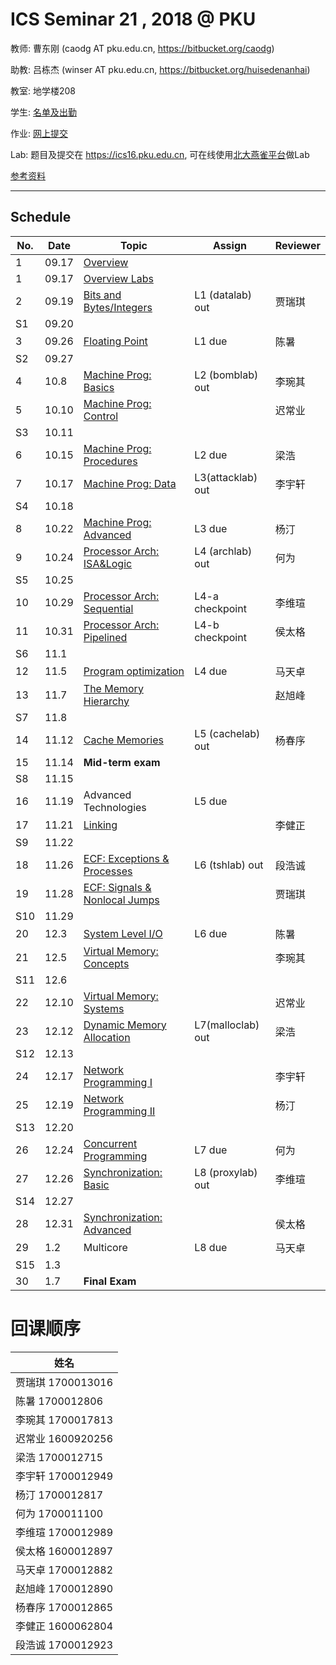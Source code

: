 # ICS Seminar 21 , 2018 @ PKU

教师: 曹东刚 (caodg AT pku.edu.cn, https://bitbucket.org/caodg)

助教: 吕栋杰 (winser AT pku.edu.cn,  https://bitbucket.org/huisedenanhai)

教室: 地学楼208

学生: [名单及出勤](students.md)

作业: [网上提交](hwhowto.md)

Lab: 题目及提交在 https://ics16.pku.edu.cn, 可在线使用[北大燕雀平台](http://iwork.pku.edu.cn)做Lab

[参考资料](ref.md)

---

## Schedule

No. | Date  |      Topic    |   Assign   | Reviewer
----| ------|---------------|----------- | ---------
1   | 09.17 | [Overview](slides/01-overview.pdf)   |  |
1   | 09.17  | [Overview Labs](slides/01-overview-Labs.pdf)   |  |
2   | 09.19 | [Bits and Bytes/Integers](slides/02-bits-bytes-ints.pdf) | L1 (datalab) out | 贾瑞琪
S1   | 09.20 |  |  |
3   | 09.26 | [Floating Point](slides/03-float.pdf) | L1 due   | 陈暑
S2   | 09.27 |  |  |
4   | 10.8 | [Machine Prog: Basics](slides/04-machine-basics.pdf) | L2 (bomblab) out | 李琬其
5   | 10.10 | [Machine Prog: Control](slides/05-machine-control.pdf) | | 迟常业
S3   | 10.11 |  |  |
6   | 10.15 | [Machine Prog: Procedures](slides/06-machine-procedures.pdf) |L2 due | 梁浩
7   | 10.17 | [Machine Prog: Data](slides/07-machine-data.pdf) | L3(attacklab) out | 李宇轩
S4   | 10.18 |  |  |
8   | 10.22 | [Machine Prog: Advanced](slides/08-machine-advanced.pdf) | L3 due | 杨汀
9   | 10.24 | [Processor Arch: ISA&Logic](slides/09-ProcessorArch-ISALogic.pdf) |L4 (archlab) out | 何为
S5   | 10.25 |  |  |
10  | 10.29 | [Processor Arch: Sequential](slides/10-ProcessorArch-Sequential.pdf) | L4-a checkpoint | 李维瑄
11  | 10.31 | [Processor Arch: Pipelined](slides/11-ProcessorArch-Pipelined.pdf) | L4-b checkpoint | 侯太格
S6   | 11.1 |  |  |
12  | 11.5 | [Program optimization](slides/12-optimization.pdf) | L4 due | 马天卓
13  | 11.7 | [The Memory Hierarchy](slides/13-memory-hierarchy.pdf) | | 赵旭峰
S7   | 11.8 |  |  |
14  | 11.12 | [Cache Memories](slides/14-cache-memories.pdf) | L5 (cachelab) out | 杨春序
15  | 11.14 | **Mid-term exam**  | |
S8   | 11.15 |  |  |
16  | 11.19 | Advanced Technologies | L5 due|
17  | 11.21 | [Linking](slides/17-Linking.pdf) | | 李健正
S9   | 11.22 |  |  |
18  | 11.26 | [ECF: Exceptions & Processes](slides/18-ECF-procs.pdf) | L6 (tshlab) out | 段浩诚
19  | 11.28 | [ECF: Signals & Nonlocal Jumps](slides/B03-ECF2.pptx) | | 贾瑞琪
S10   | 11.29 |  |  |
20  | 12.3 | [System Level I/O](slides/B04-SysIO.pptx) | L6 due | 陈暑
21  | 12.5 | [Virtual Memory: Concepts](slides/B05-VM1.pptx)  | | 李琬其
S11   | 12.6 |  |  |
22  | 12.10 | [Virtual Memory: Systems](slides/B06-VM2.pptx) | | 迟常业
23  | 12.12 | [Dynamic Memory Allocation](slides/B07-DMM.pptx) |  L7(malloclab) out | 梁浩
S12   | 12.13 |  |  |
24  | 12.17 | [Network Programming I](slides/B08-NET1-internet.pptx) | | 李宇轩
25  | 12.19 | [Network Programming II](slides/B09-NET2-socket.pptx) | | 杨汀
S13   | 12.20 |  |  | 
26  | 12.24 | [Concurrent Programming](slides/B12-CONC.pptx) | L7 due | 何为
27  | 12.26 | [Synchronization: Basic](slides/B13-SYNC1.pptx)|L8 (proxylab) out | 李维瑄
S14   | 12.27 |  |  |
28  | 12.31 |  [Synchronization: Advanced](slides/B14-SYNC2.pptx)| | 侯太格
29  | 1.2 | Multicore| L8 due | 马天卓
S15   | 1.3 |  |  |
30  | 1.7 | **Final Exam** | |


# 回课顺序

| 姓名              |
| ----------------- |
| 贾瑞琪 1700013016 |
| 陈暑 1700012806   |
| 李琬其 1700017813 |
| 迟常业 1600920256 |
| 梁浩 1700012715   |
| 李宇轩 1700012949 |
| 杨汀 1700012817   |
| 何为 1700011100   |
| 李维瑄 1700012989 |
| 侯太格 1600012897 |
| 马天卓 1700012882 |
| 赵旭峰 1700012890 |
| 杨春序 1700012865 |
| 李健正 1600062804 |
| 段浩诚 1700012923 |
